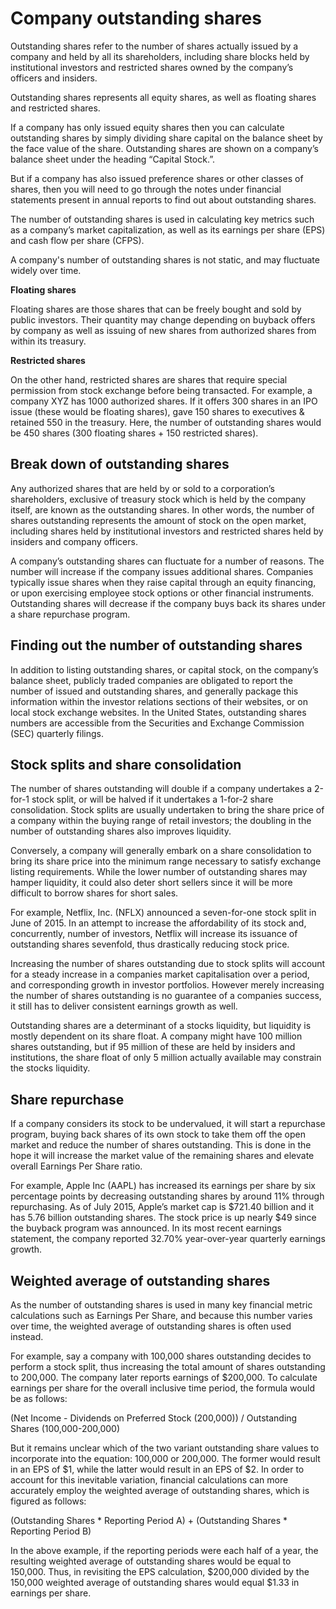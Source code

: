 # Company outstanding shares

Outstanding shares refer to the number of shares actually issued by a company and held by all its shareholders, including share blocks held by institutional investors and restricted shares owned by the company’s officers and insiders.

Outstanding shares represents all equity shares, as well as floating shares and restricted shares.

If a company has only issued equity shares then you can calculate outstanding shares by simply dividing share capital on the balance sheet by the face value of the share. Outstanding shares are shown on a company’s balance sheet under the heading “Capital Stock.”.

But if a company has also issued preference shares or other classes of shares, then you will need to go through the notes under financial statements present in annual reports to find out about outstanding shares.

The number of outstanding shares is used in calculating key metrics such as a company’s market capitalization, as well as its earnings per share (EPS) and cash flow per share (CFPS).

A company's number of outstanding shares is not static, and may fluctuate widely over time.

**Floating shares**

Floating shares are those shares that can be freely bought and sold by public investors. Their quantity may change depending on buyback offers by company as well as issuing of new shares from authorized shares from within its treasury.

**Restricted shares**

On the other hand, restricted shares are shares that require special permission from stock exchange before being transacted. For example, a company XYZ has 1000 authorized shares. If it offers 300 shares in an IPO issue (these would be floating shares), gave 150 shares to executives & retained 550 in the treasury. Here, the number of outstanding shares would be 450 shares (300 floating shares + 150 restricted shares).

## Break down of outstanding shares

Any authorized shares that are held by or sold to a corporation’s shareholders, exclusive of treasury stock which is held by the company itself, are known as the outstanding shares. In other words, the number of shares outstanding represents the amount of stock on the open market, including shares held by institutional investors and restricted shares held by insiders and company officers.

A company’s outstanding shares can fluctuate for a number of reasons. The number will increase if the company issues additional shares. Companies typically issue shares when they raise capital through an equity financing, or upon exercising employee stock options or other financial instruments. Outstanding shares will decrease if the company buys back its shares under a share repurchase program.

## Finding out the number of outstanding shares

In addition to listing outstanding shares, or capital stock, on the company’s balance sheet, publicly traded companies are obligated to report the number of issued and outstanding shares, and generally package this information within the investor relations sections of their websites, or on local stock exchange websites. In the United States, outstanding shares numbers are accessible from the Securities and Exchange Commission (SEC) quarterly filings.

## Stock splits and share consolidation

The number of shares outstanding will double if a company undertakes a 2-for-1 stock split, or will be halved if it undertakes a 1-for-2 share consolidation. Stock splits are usually undertaken to bring the share price of a company within the buying range of retail investors; the doubling in the number of outstanding shares also improves liquidity.

Conversely, a company will generally embark on a share consolidation to bring its share price into the minimum range necessary to satisfy exchange listing requirements. While the lower number of outstanding shares may hamper liquidity, it could also deter short sellers since it will be more difficult to borrow shares for short sales.

For example, Netflix, Inc. (NFLX) announced a seven-for-one stock split in June of 2015. In an attempt to increase the affordability of its stock and, concurrently, number of investors, Netflix will increase its issuance of outstanding shares sevenfold, thus drastically reducing stock price.

Increasing the number of shares outstanding due to stock splits will account for a steady increase in a companies market capitalisation over a period, and corresponding growth in investor portfolios. However merely increasing the number of shares outstanding is no guarantee of a companies success, it still has to deliver consistent earnings growth as well.

Outstanding shares are a determinant of a stocks liquidity, but liquidity is mostly dependent on its share float. A company might have 100 million shares outstanding, but if 95 million of these are held by insiders and institutions, the share float of only 5 million actually available may constrain the stocks liquidity.

## Share repurchase

If a company considers its stock to be undervalued, it will start a repurchase program, buying back shares of its own stock to take them off the open market and reduce the number of shares outstanding. This is done in the hope it will increase the market value of the remaining shares and elevate overall Earnings Per Share ratio.

For example, Apple Inc (AAPL) has increased its earnings per share by six percentage points by decreasing outstanding shares by around 11% through repurchasing. As of July 2015, Apple’s market cap is $721.40 billion and it has 5.76 billion outstanding shares. The stock price is up nearly $49 since the buyback program was announced. In its most recent earnings statement, the company reported 32.70% year-over-year quarterly earnings growth.

## Weighted average of outstanding shares

As the number of outstanding shares is used in many key financial metric calculations such as Earnings Per Share, and because this number varies over time, the weighted average of outstanding shares is often used instead.

For example, say a company with 100,000 shares outstanding decides to perform a stock split, thus increasing the total amount of shares outstanding to 200,000. The company later reports earnings of $200,000. To calculate earnings per share for the overall inclusive time period, the formula would be as follows:

(Net Income - Dividends on Preferred Stock (200,000)) / Outstanding Shares (100,000-200,000)

But it remains unclear which of the two variant outstanding share values to incorporate into the equation: 100,000 or 200,000. The former would result in an EPS of $1, while the latter would result in an EPS of $2. In order to account for this inevitable variation, financial calculations can more accurately employ the weighted average of outstanding shares, which is figured as follows:

(Outstanding Shares * Reporting Period A) + (Outstanding Shares * Reporting Period B)

In the above example, if the reporting periods were each half of a year, the resulting weighted average of outstanding shares would be equal to 150,000. Thus, in revisiting the EPS calculation, $200,000 divided by the 150,000 weighted average of outstanding shares would equal $1.33 in earnings per share.